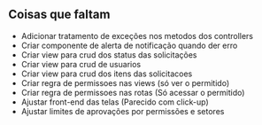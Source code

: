 ## Coisas que faltam
- Adicionar tratamento de exceções nos metodos dos controllers
- Criar componente de alerta de notificação quando der erro
- Criar view para crud dos status das solicitações
- Criar view para crud de usuarios
- Criar view para crud dos itens das solicitacoes
- Criar regra de permissoes nas views (só ver o permitido)
- Criar regra de permissoes nas rotas (Só acessar o permitido)
- Ajustar front-end das telas (Parecido com click-up)
- Ajustar limites de aprovações por permissões e setores